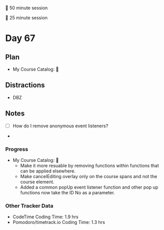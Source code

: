 🍒 50 minute session

🍅 25 minute session

# Day 67

## Plan

-   My Course Catalog: 🍒

## Distractions

-   DBZ

## Notes

-   [ ] How do I remove anonymous event listeners?

-

### Progress

-   My Course Catalog: 🍒
    -   Make it more resuable by removing functions within functions that can be applied elsewhere.
    -   Make cancelEditing overlay only on the course spans and not the course element.
    -   Added a common popUp event listener function and other pop up functions now take the ID No as a parameter.

### Other Tracker Data

-   CodeTime Coding Time: 1.9 hrs
-   Pomodoro/timetrack.io Coding Time: 1.3 hrs
